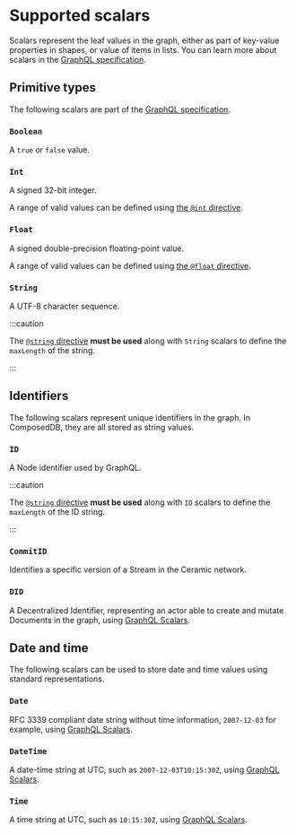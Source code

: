 # Supported scalars

<head>
  <meta name="robots" content="noindex" />
  <meta name="googlebot" content="noindex" />
</head>

Scalars represent the leaf values in the graph, either as part of key-value properties in shapes, or value of items in lists. You can learn more about scalars in the [GraphQL specification](https://graphql.org/learn/schema/#scalar-types).

## Primitive types

The following scalars are part of the [GraphQL specification](https://graphql.org/learn/schema/#scalar-types).

### `Boolean`

A `true` or `false` value.

### `Int`

A signed 32-bit integer.

A range of valid values can be defined using [the `@int` directive](./directives.md#int).

### `Float`

A signed double-precision floating-point value.

A range of valid values can be defined using [the `@float` directive](./directives.md#float).

### `String`

A UTF-8 character sequence.

:::caution

The [`@string` directive](./directives.md#string) **must be used** along with `String` scalars to define the `maxLength` of the string.

:::

## Identifiers

The following scalars represent unique identifiers in the graph. In ComposedDB, they are all stored as string values.

### `ID`

A Node identifier used by GraphQL.

:::caution

The [`@string` directive](./directives.md#string) **must be used** along with `ID` scalars to define the `maxLength` of the ID string.

:::

### `CommitID`

Identifies a specific version of a Stream in the Ceramic network.

### `DID`

A Decentralized Identifier, representing an actor able to create and mutate Documents in the graph, using [GraphQL Scalars](https://www.graphql-scalars.dev/docs/scalars/did).

## Date and time

The following scalars can be used to store date and time values using standard representations.

### `Date`

RFC 3339 compliant date string without time information, `2007-12-03` for example, using [GraphQL Scalars](https://www.graphql-scalars.dev/docs/scalars/date).

### `DateTime`

A date-time string at UTC, such as `2007-12-03T10:15:30Z`, using [GraphQL Scalars](https://www.graphql-scalars.dev/docs/scalars/date-time).

### `Time`

A time string at UTC, such as `10:15:30Z`, using [GraphQL Scalars](https://www.graphql-scalars.dev/docs/scalars/time).